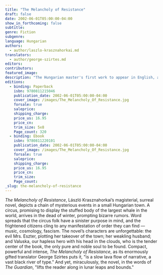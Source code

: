 ```yaml
---
title: "The Melancholy of Resistance"
draft: false
date: 2002-06-01T05:00:00-04:00
show_in_forthcoming: false
subtitle:
genre: Fiction
subgenre:
language: Hungarian
authors:
  - author/laszlo-krasznahorkai.md
translators:
  - author/george-szirtes.md
editors:
contributors:
featured_image:
description: "The Hungarian master's first work to appear in English, and still one of the best "
editions:
  - binding: Paperback
    isbn: 9780811215046
    publication_date: 2002-06-01T05:00:00-04:00
    cover_image: /images/The_Melancholy_Of_Resistance.jpg
    forsale: true
    saleprice:
    shipping_charge:
    price_us: 16.95
    price_cn:
    trim_size: 5x8
    Page_count: 320
  - binding: Ebook
    isbn: 9780811220101
    publication_date: 2002-06-01T05:00:00-04:00
    cover_image: /images/The_Melancholy_Of_Resistance.jpg
    forsale: true
    saleprice:
    shipping_charge:
    price_us: 16.95
    price_cn:
    trim_size:
    Page_count:
_slug: the-melancholy-of-resistance
---
```


_The Melancholy of Resistance_, László Krasznahorkai’s magisterial, surreal novel, depicts a chain of mysterious events in a small Hungarian town. A circus, promising to display the stuffed body of the largest whale in the world, arrives in the dead of winter, prompting bizarre rumors. Word spreads that the circus folk have a sinister purpose in mind, and the frightened citizens cling to any manifestation of order they can find — music, cosmology, fascism. The novel’s characters are unforgettable: the evil Mrs. Eszter, plotting her takeover of the town; her weakling husband; and Valuska, our hapless hero with his head in the clouds, who is the tender center of the book, the only pure and noble soul to be found. Compact, powerful and intense, _The Melancholy of Resistance_, as its enormously gifted translator George Szirtes puts it, "is a slow lava flow of narrative, a vast black river of type." And yet, miraculously, the novel, in the words of _The Guardian_, "lifts the reader along in lunar leaps and bounds."

